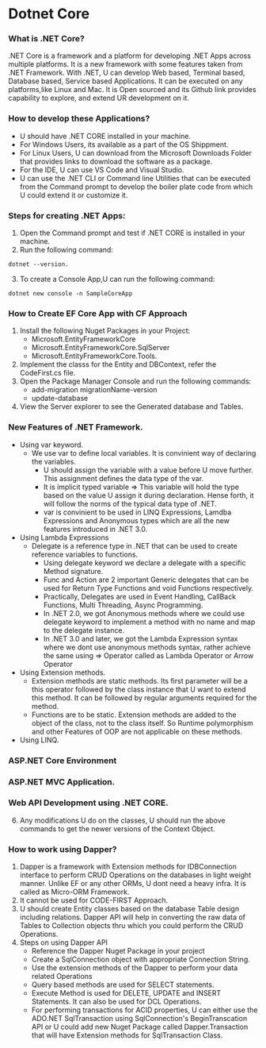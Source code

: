 # Dotnet Core
### What is .NET Core?
.NET Core is a framework and a platform for developing .NET Apps across multiple platforms. It is a new framework with some features taken from .NET Framework. With .NET, U can develop Web based, Terminal based, Database based, Service based Applications. It can be executed on any platforms,like Linux and Mac. It is Open sourced and its Github link provides capability to explore, and extend UR development on it. 

### How to develop these Applications?
- U should have .NET CORE installed in your machine. 
- For Windows Users, its available as a part of the OS Shippment. 
- For Linux Users, U can download from the Microsoft Downloads Folder that provides links to download the software as a package. 
- For the IDE, U can use VS Code and Visual Studio.
- U can use the .NET CLI or Command line Utilities that can be executed from the Command prompt to develop the boiler plate code from which U could extend it or customize it. 

### Steps for creating .NET Apps:
1. Open the Command prompt and test if .NET CORE is installed in your machine. 
2. Run the following command: 
```
dotnet --version.
```
3. To create a Console App,U can run the following command:
```
dotnet new console -n SampleCoreApp
```

### How to Create EF Core App with CF Approach
1. Install the following Nuget Packages in your Project:
    - Microsoft.EntityFrameworkCore
    - Microsoft.EntityFrameworkCore.SqlServer
    - Microsoft.EntityFrameworkCore.Tools.
2. Implement the classs for the Entity and DBContext, refer the CodeFirst.cs file. 
3. Open the Package Manager Console and run the following commands:
	- add-migration migrationName-version
	- update-database
4. View the Server explorer to see the Generated database and Tables. 

### New Features of .NET Framework. 
 - Using var keyword.
 	- We use var to define local variables. It is convinient way of declaring the variables. 
        - U should assign the variable with a value before U move further. This assignment defines the data type of the var. 
        - It is implicit typed variable => This variable will hold the type based on the value U assign it  during declaration. Hense forth, it will follow the norms of the typical data type of .NET. 
        - var is convinient to be used in LINQ Expressions, Lamdba Expressions and Anonymous types which are all the new features introduced in .NET 3.0. 	 
 - Using Lambda Expressions
 	- Delegate is a reference type in .NET that can be used to create reference variables to functions. 
        - Using delegate keyword we declare a delegate with a specific Method signature.
        - Func and Action are 2 important Generic delegates that can be used for Return Type Functions and void Functions respectively.
        - Practically, Delegates are used in Event Handling, CallBack Functions, Multi Threading, Async Programming. 
        - In .NET 2.0, we got Anonymous methods where we could use delegate keyword to implement a method with no name and map to the delegate instance.
        - In .NET 3.0 and later, we got the Lambda Expression syntax where we dont use anonymous methods syntax, rather achieve the same using => Operator called as Lambda Operator or Arrow Operator  	
 - Using Extension methods.
 	- Extension methods are static methods. Its first parameter will be a this operator followed by the class instance that U want to extend this method. It can be followed by regular arguments required for the method.
	- Functions are to be static. Extension methods are added to the object of the class, not to the class itself. So Runtime polymorphism and other Features of OOP are not applicable on these methods.
 - Using LINQ.
### ASP.NET Core Environment
### ASP.NET MVC Application. 
### Web API Development using .NET CORE.
6. Any modifications U do on the classes, U should run the above commands to get the newer versions of the Context Object.

### How to work using Dapper?
1. Dapper is a framework with Extension methods for IDBConnection interface to perform CRUD Operations on the databases in light weight manner. Unlike EF or any other ORMs, U dont need a heavy infra. It is called as Micro-ORM Framework.
2. It cannot be used for CODE-FIRST Approach.
3. U should create Entity classes based on the database Table design including relations. Dapper API will help in converting the raw data of Tables to Collection objects thru which you could perform the CRUD Operations. 
4. Steps on using Dapper API
    - Reference the Dapper Nuget Package in your project
    - Create a SqlConnection object with appropriate Connection String. 
    - Use the extension methods of the Dapper to perform your data related Operations
    - Query based methods are used for SELECT statements.
    - Execute Method is used for DELETE, UPDATE and INSERT Statements. It can also be used for DCL Operations. 
    - For performing transactions for ACID properties, U can either use the ADO.NET SqlTransaction using SqlConnection's BeginTranscation API or U could add new Nuget Package called Dapper.Transaction that will have Extension methods for SqlTransaction Class. 

